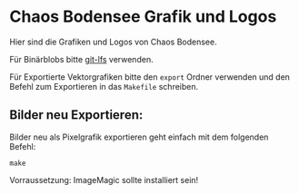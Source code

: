  Chaos Bodensee Grafik und Logos
======================================

Hier sind die Grafiken und Logos von Chaos Bodensee.

Für Binärblobs bitte [git-lfs](https://git-lfs.github.com) verwenden.

Für Exportierte Vektorgrafiken bitte den ``export`` Ordner verwenden und den Befehl zum Exportieren in das ``Makefile`` schreiben.

 Bilder neu Exportieren:
------------
Bilder neu als Pixelgrafik exportieren geht einfach mit dem folgenden Befehl:
```
make
```
Vorraussetzung: ImageMagic sollte installiert sein!
